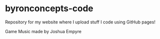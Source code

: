 # byronconcepts-code
Repository for my website where I upload stuff I code using GitHub pages!

Game Music made by Joshua Empyre

